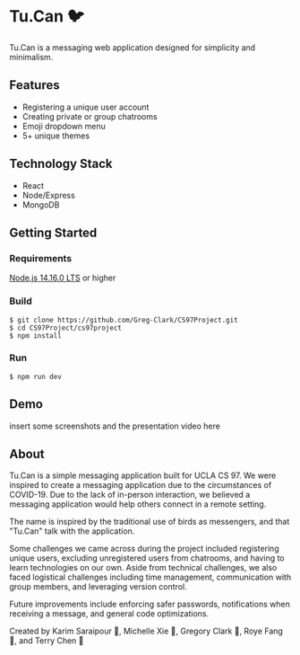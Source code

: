 # Tu.Can 🐦
Tu.Can is a messaging web application designed for simplicity and minimalism.

## Features
* Registering a unique user account
* Creating private or group chatrooms
* Emoji dropdown menu
* 5+ unique themes</br>

## Technology Stack
* React 
* Node/Express
* MongoDB

## Getting Started

### Requirements

[Node.js 14.16.0 LTS](https://nodejs.org/en/) or higher

### Build
```
$ git clone https://github.com/Greg-Clark/CS97Project.git
$ cd CS97Project/cs97project
$ npm install
```

### Run
```
$ npm run dev
```

## Demo
insert some screenshots and the presentation video here

## About
Tu.Can is a simple messaging application built for UCLA CS 97. We were inspired to create a messaging application due to the circumstances of COVID-19. Due to the lack of in-person interaction, we believed a messaging application would help others connect in a remote setting.<br/>

The name is inspired by the traditional use of birds as messengers, and that "Tu.Can" talk with the application.<br/>

Some challenges we came across during the project included registering unique users, excluding unregistered users from chatrooms, and having to learn technologies on our own. Aside from technical challenges, we also faced logistical challenges including time management, communication with group members, and leveraging version control.</br>

Future improvements include enforcing safer passwords, notifications when receiving a message, and general code optimizations.<br/>

Created by Karim Saraipour 🌯, Michelle Xie 🐐, Gregory Clark 🍎, Roye Fang 🥛, and Terry Chen 🍳
